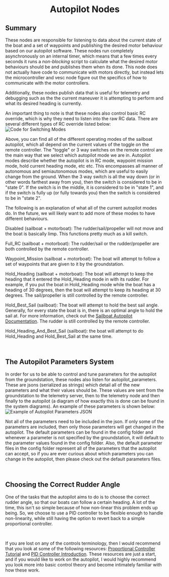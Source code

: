 # <p style="text-align: center;"> Autopilot Nodes </p>

## **Summary**
These nodes are responsible for listening to data about the current state of the boat and a set of waypoints and publishing the desired motor behaviour based on our autopilot software. These nodes run completely asynchronously on an internal timer, which means that a few times every seconds it runs a *non-blocking* script to calculate what the desired motor behaviours should be and publishes them when its done. This node does not actually have code to communicate with motors directly, but instead lets the microcontroller and vesc node figure out the specifics of how to communicate with the motor controllers.

Additionally, these nodes publish data that is useful for telemetry and debugging such as the the current maneuver it is attempting to perform and what its desired heading is currently.

An important thing to note is that these nodes also control basic RC override, which is why they need to listen into the raw RC data. There are several different types of RC override listed below:  
![Code for Switching Modes](../images/switches_and_autopilot_modes.png)

Above, you can find all of the different operating modes of the sailboat autopilot, which all depend on the current values of the toggle on the remote controller. The "toggle" or 3 way switches on the remote control are the main way that we select which autopilot mode we are in. Autopilot modes describe whether the autopilot is in RC mode, waypoint mission mode, hold current heading mode, etc etc. This encompasses all manner of autonomous and semiautonomous modes, which are useful to easily change from the ground. When the 3 way switch is all the way down (or in other words farthest away from you), then the switch is considered to be in "state 0". If the switch is in the middle, it is considered to be in "state 1", and if the switch is fully up (or fully towards you) then the switch is considered to be in "state 2".

The following is an explanation of what all of the current autopilot modes do. In the future, we will likely want to add more of these modes to have different behaviours. 

Disabled (sailboat + motorboat): The rudder/sail/propeller will not move and the boat is basically limp. This functions pretty much as a kill switch.

Full_RC (sailboat + motorboat): The rudder/sail or the rudder/propeller are both controlled by the remote controller.

Waypoint_Mission (sailboat + motorboat): The boat will attempt to follow a set of waypoints that are given to it by the groundstation.

Hold_Heading (sailboat + motorboat): The boat will attempt to keep the heading that it entered the Hold_Heading mode in with its rudder. For example, if you put the boat in Hold_Heading mode while the boat has a heading of 30 degrees, then the boat will attempt to keep its heading at 30 degrees. The sail/propeller is still controlled by the remote controller.

Hold_Best_Sail (sailboat): The boat will attempt to hold the best sail angle. Generally, for every state the boat is in, there is an optimal angle to hold the sail at. For more information, check out the [Sailboat Autopilot Documentation](sailboat_autopilot.md). The rudder is still controlled by the remote controller.

Hold_Heading_And_Best_Sail (sailboat): the boat will attempt to do Hold_Heading and Hold_Best_Sail at the same time.


<br>

## **The Autopilot Parameters System**

In order for us to be able to control and tune parameters for the autopilot from the groundstation, these nodes also listen for autopilot_parameters. These are jsons (serialized as strings) which detail all of the new parameters and what their values should be. These values are sent from the groundstation to the telemetry server, then to the telemetry node and then finally to the autopilot (a diagram of how exactly this is done can be found in the system diagrams). An example of these parameters is shown below:
![Example of Autopilot Parameters JSON](../images/autopilot_parameters_example.png)  

Not all of the parameters need to be included in the json. If only some of the parameters are included, then only those parameters will get changed in the autopilot. The default parameters can be found in the config folder and whenever a parameter is not specified by the groundstation, it will default to the parameter values found in the config folder. Also, the default parameter files in the config folder represent all of the parameters that the autopilot can accept, so if you are ever curious about which parameters you can change in the autopilot, then please check out the default parameters files.


<br>

## **Choosing the Correct Rudder Angle**

One of the tasks that the autopilot aims to do is to choose the correct rudder angle, so that our boats can follow a certain heading. A lot of the time, this isn't so simple because of how non-linear this problem ends up being. So, we choose to use a PID controller to be flexible enough to handle non-linearity, while still having the option to revert back to a simple proportional controller. 

<br>

If you are lost on any of the controls terminology, then I would recommend that you look at some of the following resources: [Proportional Controller Tutorial](https://www.youtube.com/watch?v=E0rdLQLMZdA&t=1s) and [PID Controller Introduction](https://www.youtube.com/watch?v=UR0hOmjaHp0). These resources are just a start, and if you would like to work on the autopilot, I would highly recommend you look more into basic control theory and become intimately familiar with how these work. 